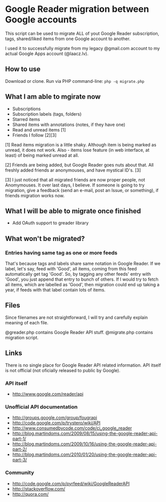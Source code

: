 Google Reader migration between Google accounts
===============================================

This script can be used to migrate ALL of yout Google Reader subscription, tags, shared/liked 
items from one Google account to another. 

I used it to successfully migrate from my legacy @gmail.com account to my actual Google Apps 
account (@laacz.lv).

How to use
----------

Download or clone. Run via PHP command-line: `php -q migrate.php`

What I am able to mgirate now
-----------------------------

* Subscriptions
* Subscription labels (tags, folders)
* Starred items
* Shared items with annotations (notes, if they have one)
* Read and unread items [1]
* Friends I follow [2][3]

[1] Read items migration is a little shaky. Although item is being marked as unread,
    it does not work. Also - items lose feature (in web interface, at least) of
    being marked unread at all.

[2] Friends are being added, but Google Reader goes nuts about that. All freshly
    added friends ar anonymouses, and have mystical ID's. [3]
    
[3] I just noticed that all migrated friends are now proper people, not Anomymouses. It
    over last days, I believe. If someone is going to try migration, give a feedback
    (send an e-mail, post an Issue, or something), if friends migration works now.

What I will be able to migrate once finished
--------------------------------------------

* Add OAuth support to greader library

What won't be migrated?
-----------------------

### Entries having same tag as one or more feeds

That's because tags and labels share same notation in Google Reader. If we
label, let's say, feed with 'Good', all items, coming from this feed automatically
get tag 'Good'. So, by tagging any other feeds' entry with 'Good', you just
append that entry to bunch of others. If I would try to fetch all items, which
are labelled as 'Good', then migration could end up taking a year, if feeds
with that label contain lots of items.

Files
-----

Since filenames are not straightforward, I will try and carefully explain
meaning of each file.

@greader.php contains Google Reader API stuff.
@migrate.php contains migration script.

Links
-----

There is no single place for Google Reader API related information. API itself
is not official (not oficially released to public by Google).

### API itself

* http://www.google.com/reader/api

### Unofficial API documentation

* http://groups.google.com/group/fougrapi
* http://code.google.com/p/trystero/wiki/API
* http://www.consumedbycode.com/code/ci_google_reader
* http://blog.martindoms.com/2009/08/15/using-the-google-reader-api-part-1/
* http://blog.martindoms.com/2009/10/16/using-the-google-reader-api-part-2/
* http://blog.martindoms.com/2010/01/20/using-the-google-reader-api-part-3/

### Community

* http://code.google.com/p/pyrfeed/wiki/GoogleReaderAPI
* http://stackoverflow.com/
* http://quora.com/
